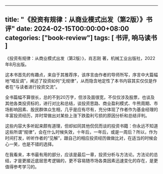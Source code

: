
---
title: "《投资有规律：从商业模式出发（第2版）》书评"
date: 2024-02-15T00:00:00+08:00
categories: ["book-review"]
tags: [ 书评, 响马读书 ]
---

 《投资有规律：从商业模式出发（第2版）》，肖志刚 著，机械工业出版社，2022年8月出版。

这本书首先的有趣点，来自于其推荐序，该序言由作者的导师所写，序言中大篇幅地“唱反调”，阐述了投资如何“无规律”，从而隐含地定性了本书内容其实仅仅是作者在“与读者进行投资交流”。

全书篇幅不算很长，总的不到20万字，但涉及面很宽，不仅仅涉及股票，也谈及其他各类投资标的，进行对比和总结，谈投资思路、商业盈利模式、牛熊周期、市场影响因素、股民群体众生相，几乎是应有尽有，充分体现了作者作为基金经理的丰富投资经历，并时常做出对某些上涨下跌盈利亏损的原因分析和总结评判。

这些内容大多听起来颇有道理，但却如同其他侃侃而谈的投资书籍：你永远不知道这些所谓“规律”，会在什么时候失效，十年后，一年后，或是一周后？所以，作为时间打发，听听作者的“见解”，跟自己的相应投资经历做做比对，在适当的时候会心一笑，也是不错的选择。

在我看来，本书最有用的部分，应该是最后一章，投资分析与方法论。方法论的总结，才是更接近底层思考逻辑的，更不容易随市场各类因素迅速变化的存在，是更值得参考学习的。
